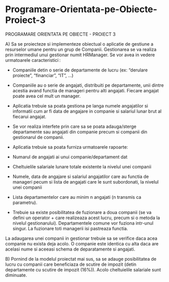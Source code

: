 # Programare-Orientata-pe-Obiecte-Proiect-3
PROGRAMARE ORIENTATA PE OBIECTE - PROIECT 3

A) Sa se proiecteze si implementeze obiectual o aplicatie de gestiune a resurselor umane pentru un grup de Companii. Gestionarea se va realiza prin intermediul unui gestionar numit HRManager. Se vor avea in vedere urmatoarele caracteristici : 

 - Companiile detin o serie de departamente de lucru (ex: “derulare proiecte”, “financiar”, “IT”, ...) 

 - Companiile au o serie de angajati, distribuiti pe departamente, unii dintre acestia avand functia de manageri pentru alti angajati. Fiecare angajat poate avea cel mult un manager. 

 - Aplicatia trebuie sa poata gestiona pe langa numele angajatilor si informatii cum ar fi data de angajare in companie si salariul lunar brut al fiecarui angajat. 

 - Se vor realiza interfete prin care sa se poata adauga/sterge departamente sau angajati din companie precum si companii din gestionarul de companii.  

 - Aplicatia trebuie sa poata  furniza urmatoarele rapoarte: 

 - Numarul de angajati ai unui companie/departament dat  

 - Cheltuielile salariale lunare totale existente la nivelul unei companii 

 - Numele, data de angajare si salariul angajatilor care au functia de manageri pecum si lista de angajati care le sunt subordonati, la nivelul unei companii 

 - Lista departamentelor care au minim n angajati (n transmis ca parametru). 

 - Trebuie sa existe posibilitatea de fuzionare a doua companii (se va defini un operator + care realizeaza acest lucru, precum si o metoda la nivelul gestionarului).  Departamentele comune vor  fuziona intr-unul singur. La fuzionare toti managerii isi pastreaza functia.  

La adaugarea unei companii in gestionar trebuie sa se verifice daca acea companie nu exista deja acolo. O companie este identica cu alta daca are acelasi nume si aceeasi schema de deparatamente si angajati. 

 

B) Pornind de la modelul proiectat mai sus, sa se adauge posibilitatea de lucru cu companii care beneficiaza de scutire de impozit (detin departamente cu scutire de impozit (16%)). Acolo cheltuielile salariale sunt diminuate.   
